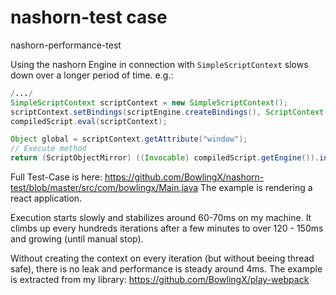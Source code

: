 # nashorn-test case

nashorn-performance-test

Using the nashorn Engine in connection with `SimpleScriptContext` slows down over a longer period of time.
e.g.:

```java
/.../
SimpleScriptContext scriptContext = new SimpleScriptContext();
scriptContext.setBindings(scriptEngine.createBindings(), ScriptContext.ENGINE_SCOPE);
compiledScript.eval(scriptContext);

Object global = scriptContext.getAttribute("window");
// Execute method
return (ScriptObjectMirror) ((Invocable) compiledScript.getEngine()).invokeMethod(global, "testPerformance");
```

Full Test-Case is here: https://github.com/BowlingX/nashorn-test/blob/master/src/com/bowlingx/Main.java
The example is rendering a react application. 

Execution starts slowly and stabilizes around 60-70ms on my machine.
It climbs up every hundreds iterations after a few minutes to over 120 - 150ms and growing (until manual stop).

Without creating the context on every iteration (but without beeing thread safe), there is no leak and performance is steady around 4ms.
The example is extracted from my library: https://github.com/BowlingX/play-webpack
